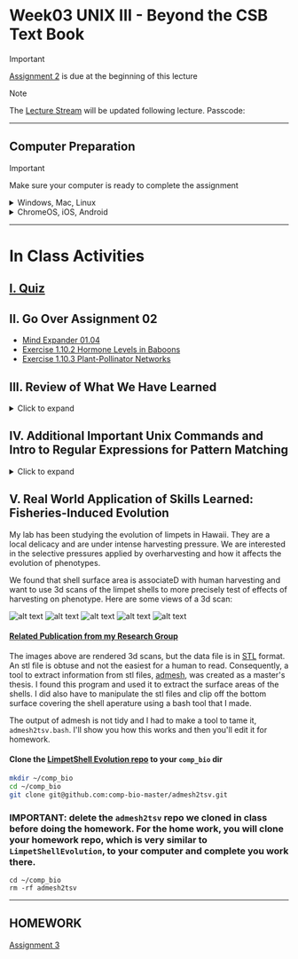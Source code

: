 # Week03 UNIX III - Beyond the CSB Text Book


> [!IMPORTANT]
> [Assignment 2](../assignments/assignment_2.md) is due at the beginning of this lecture

> [!NOTE]
> The [Lecture Stream]() will be updated following lecture.
> Passcode:  



---


## Computer Preparation

> [!IMPORTANT]
> Make sure your computer is ready to complete the assignment

<details><summary>Windows, Mac, Linux</summary>
<p>

- [ ] Step 0. Open Terminal

  > Search for the terminal app and open it.  For Windows, make sure you are using Ubuntu.

  > You should have already prepared your computer during Lecture 0.  If you did not then:  

  > * Complete the tasks listed in the [How to Set Up Your Computer for Computational Biology](https://github.com/tamucc-comp-bio/how_to/blob/main/howto_setup_computer.md), up to, but not including R and RStudio.
  >    * If you are having difficulty installing ubuntu, use Launch if your account is activated.

- [ ] Step 1. Update Your apps

  > It's always a good idea to keep your apps in your terminal up to date. 
  
  > For Ubuntu (Linux), enter the following commands to load the newest versions of your apps

  ```bash
  sudo apt update
  sudo apt upgrade
  ```

  > For Mac (Homebrew), enter the following commands to load the newest versions of your apps

  ```bash
  brew update
  brew upgrade
  ```

- [ ] Step 2. Confirm you have cloned the CSB (Computing Skills For Biologists) Repo into your home dir

    > In your terminal, enter the following commands:

    ```bash
    # make sure you're in your home dir
    cd ~
    
    # list the directories and files in the CSB dir to confirm it's in your home dir
    ls CSB
    ```

    > You should see the following output because we cloned the CSB Repo to your home dir in [Lecture 0](https://github.com/tamucc-comp-bio/classroom_repo_2024/blob/master/lectures/lecture00.md).  

    ```bash
    LICENSE  README.md  data_wrangling  git  good_code  latex  python  r  regex  scientific  sql  unix
    ```

    > If you see the output above, you're done! Goto the next section.

- [ ] Step 3. If you didn't have the CSB Repo, clone it now

  > If you **do not** see the output above, then clone the CSB repo by entering the following commands:

    ```bash
        git clone https://github.com/CSB-book/CSB.git
    ``` 

  > You should see the following output:

    ```bash
    Cloning into 'CSB'...
    remote: Enumerating objects: 1005, done.
    remote: Total 1005 (delta 0), reused 0 (delta 0), pack-reused 1005 (from 1)
    Receiving objects: 100% (1005/1005), 26.68 MiB | 7.74 MiB/s, done.
    Resolving deltas: 100% (389/389), done.
    ```

  > Goto Step 2 above.

<hr style="height: 0.1px; border: none; background-color: black;">

</p>
</details>

<details><summary>ChromeOS, iOS, Android</summary>
<p>

 - [ ] Step 0. [Log Into Launch HPC](https://portal-launch.hprc.tamu.edu/)

    > Use the following [link](https://portal-launch.hprc.tamu.edu/) to log in 

    > You should have already created your account during Lecture 0.  If you did not then:  
    > * Complete the tasks listed in the [Accessing Launch Instructions](https://hprc.tamu.edu/kb/User-Guides/Launch/Access/#no-ssh-login)

 - [ ] Step 1. Open Terminal

    > Select `launch Shell Access`

 - [ ] Step 2. Confirm you have cloned the CSB (Computing Skills For Biologists) Repo into your home dir

  > In your terminal, enter the following commands:

    ```bash
    # make sure you're in your home dir
    cd ~

    # list the directories and files in the CSB dir to confirm it's in your home dir
    ls CSB
    ```

  > You should see the following output because we cloned the CSB Repo to your home dir in [Lecture 0](https://github.com/tamucc-comp-bio/classroom_repo_2024/blob/master/lectures/lecture00.md).  

    ```bash
    LICENSE  README.md  data_wrangling  git  good_code  latex  python  r  regex  scientific  sql  unix
    ```

  > If you see the output above, you're done! Goto the next section.

- [ ] Step 3. If you didn't have the CSB Repo, clone it now

  > If you **do not** see the output above, then clone the CSB repo by entering the following commands:

    ```bash
        git clone https://github.com/CSB-book/CSB.git
    ``` 

  > You should see the following output:

    ```bash
    Cloning into 'CSB'...
    remote: Enumerating objects: 1005, done.
    remote: Total 1005 (delta 0), reused 0 (delta 0), pack-reused 1005 (from 1)
    Receiving objects: 100% (1005/1005), 26.68 MiB | 7.74 MiB/s, done.
    Resolving deltas: 100% (389/389), done.
    ```

  > Goto Step 2 above.

 </p>
</details>


---


# In Class Activities

## [I. Quiz](https://forms.office.com/Pages/ResponsePage.aspx?id=8frLNKZngUepylFOslULZlFZdbyVx8RLiPt1GobhHnlUNEpSWTVNREU0N1IxUDNLU0tPMVYyUkpSRC4u)

## II. Go Over Assignment 02

* [Mind Expander 01.04](https://forms.office.com/r/uvi6cGMSMJ)
* [Exercise 1.10.2 Hormone Levels in Baboons](https://forms.office.com/Pages/ResponsePage.aspx?id=8frLNKZngUepylFOslULZlFZdbyVx8RLiPt1GobhHnlUQldJQTVHMTlYMFVYTkhZSDBZR1A0Q1E2Ny4u)
* [Exercise 1.10.3 Plant-Pollinator Networks](https://forms.office.com/Pages/ResponsePage.aspx?id=8frLNKZngUepylFOslULZlFZdbyVx8RLiPt1GobhHnlUMlpVSUQ0U1hTSFZERDE1WUdZWjRYUlhaWi4u)

## III. Review of What We Have Learned
<details><summary>Click to expand</summary>
<p>

1. There are several commands for navigating and manipulating a computer file directory.  I made a [linux cheat sheet](../resources/CheatSheetLinux_2022-09-02.pdf) for students learning to use linux that you can print out on a single double sided sheet of paper and use as a desk reference. 
	  * `cd`    change directories
	  * `pwd`   where am I?
	  * `ls`    show contents of `pwd`
	  * `cp`    copy files and directories from one location to another, could also rename copied file
	  * `mv`    move files and directories from one location to another, rename file or directories
	  * `rm`    delete file or dir, be careful, there is no undo
	  * `mkdir` make new directory, will not overwrite existing dir
	  * `less`  view a file without opening all of it, good for large files
	  * `nano`  word processor, edit text files
	  * `chmod` change file and dir permissions

2. Each command has *options* and accepts *arguments* to modify functionality and which can be viewed in the manual
	  * `man`   show manual for command
	  * `_command_ -h` if man does not work, this could show manual for command
	  * command` --help` another way to display manual
	  * command   another way to display manual
	  * use web browser to search on *bash command man*
	  * example of argument: `ls data` will return the file and contents of directory in pwd that are named *data* if they exist
	  * example of option:  `ls -ltrh` will return all files in `pwd` with details, in reverse chronological order with human-readable file sizes

3. Locations of files and dirs can be specified using absolute or relative *paths* and these *paths* are used by the majority of commands because most commands manipulate files and dirs

	  * `/`     root dir, top dir in directory tree
	  * `~`     home dir
	  * `-`     last directory your were in before the `pwd`
	  * `../`   parent directory, one directory up the tree from `pwd`
	  * `../../` 2 directories up the tree from `pwd`
	  * `./`    present working directory

4. Wildcards can be used to specify several files with one word or path

	* `*` can be any character
	* example: `ls *.txt` will list all files ending in `.txt` 

5. There are several commands we have learned that are important for manipulating biological data.

	* `echo`  prints text or converts text and the contents of variables into a text stream
	* `head`  returns only first few lines of a file, or remove last lines (rows)
	* `tail`  returns only last few lines of a file, or remove first lines (rows)
	  * `cut`   returns specified columns
	  * `cat`   combines files together by line (row)
	  * `uniq`  removes duplicates
	  * `sort`  changes the order of rows by column
	  * `grep`  returns lines (rows) that match a pattern
	  * `tr`    replaces one character with another, usually column delimiters (aka field separators)
	  * `wc`    count words, characters, lines, etc

6. Unix commands are designed to pipe `|` and redirect `>` text streams to construct pipelines that link commands and create new files
	  * `|`     takes standard output (*stdout*) from one command and pipes it to another command as *stdin*
	  * `>`     redirects *stdout* into a file of your naming, will overwrite existing file
	  * `>>`    redirects *stdout* into a file of your naming, will append existing file

7. The escape character `\ ` changes the meaning of the character that follows, including end of lines
	  * at the end of a line, it means do not end line and continue on next line
	  * `\t`   is a tab, but not all commands recognize this
	  * `\n`   is a line feed (*LF*), the unix end of line character (usually invisible)
	  * `\r`   is a carriage return (*CR*), in windows every line concludes with CRLF, and causes compatibility issues with unix/linux/mac 
	  * there are MANY more uses of `\ `

8. We can assign values to variables
	  ```bash
	  VARIABLE=1375
	  ```

9. We have learned how to use unix commands within a line of code to return a value with `$()` 

	  ```bash
	  VARIABLE=$(echo 1375)
	  cat <(ls *)
	  FILES=$(ls *)
	  ```

10. Repetative tasks can be automated using `for` loops

	  ```bash
	  for i in $VARIABLE; do
		echo $i
	  done
	  ```

11. Many lines of commands can be stored in file (script) and executed sequentially

	  ```
	  bash script.sh
	  ```

	  Each "pipe line" is like a sentence in English.  It can stand on its own.  It tells the computer to do something and output the result.  The script will be composed of several pipelines.
	  

12. Values can be passed into a script by listing them as argumnents which are stored sequentially into variables: `$1`, `$2`, `$3`, etc
	```
	# run script with the argument "../data.txt" 
	bash script.sh ../data.txt
	```
	
	The argument `../data.txt` is represented by `$1` inside script
	
	```
	#!/bin/bash
	
	InFilePath=$1
	
	cat $inFilePath
	```

---

</p>
</details>


## IV. Additional Important Unix Commands and Intro to Regular Expressions for Pattern Matching

<details><summary>Click to expand</summary>
<p>

Let us all move to our `~/CSB/unix/sandbox` and copy the Marra and Dalziel data to the `sandbox` if it is not already there.
  ```bash
  $ cd ~/CSB/unix/sandbox
  $ cp ../data/Marra2014_data.fasta .
  $ cp ../../python/data/Dalziel2016_data.csv .
  $ less -S Marra2014_data.fasta
  
  >contig00001  length=527  numreads=2  gene=isogroup00001  status=it_thresh
  ATCCTAGCTACTCTGGAGACTGAGGATTGAAGTTCAAAGTCAGCTCAAGCAAGAGATTTG
  TTTACAATTAACCCACAAAAGGCTGTTACTGAAGGTGTGGCTTAAGTGTCAGAGCAACAG
  CTATGAGTGGAGGAATTTTCTATTACAATATAATTTCATCTCTGGTAAATTGACCAATTA
  ACTGGAACTTTTTCCAACTGAAATAAATGGTAAACTTTTTATCCACCATTCTGCCATCTG
  ACTCACAAAGACCCATGGGAATGGGTGATGAAATCCAACATGCTTCTTTGTAGCAAAAAT
  AAATAAAATCCCCAGAAGGGTGAGGTAAATGGAAAACTCCAAACTCGCCCCTCAGGTGGG
  TGTAATTTACCCAAGTCTGAGAGGAGGCAGAGTTTTTCCCAATGGACTTTGGTTAAGTGA
  GATATGCTGGTCTGTAGAAGGAGGGAGTTCTAGGAAAACAGACACTTAAGTAGGGCCGAA
  CTAAAAATTGTATCAGTCAGATCTTCATGTGAAGTCCTGTGTGCCCA
  
  # use q to exit less
  ```

This is an interleaved FASTA file.  Interleaved means that a single squence is spread across multiple lines, it make data manipulation difficult and there are tools to convert between an interleaved and non-interleaved format (but that is too specific right now).

---

### [`paste`](https://ss64.com/bash/paste.html) is used for combining files and text objects by *columns* or converting a file with one column into a file with several columns
  
  Paste is very convenient for converting non-tidy data into tidy data.  An example is `Marra2014_data.fasta`.  There is only 1 column and each row contains different types of information about different observational units.  Because there are the same number of lines for each of the first two observational units, the file can be converted to a tidy format which is easier to modify.  
  

  
  ```bash
  # we can use the paste command to take a single column of data and make it multi column
  $ head -n 20 Marra2014_data.fasta | paste - - - - - - - - - - | less -S

  >contig00001  length=527  numreads=2  gene=isogroup00001  status=it_thresh      ATCCTAGCTACTCTGGAGACTGAGGATTGAAGTTCAAAGTCAGCTCAAGCAAGAGATTTG    TTTACAATTAACCCACAAAAGGCTGTTAC
  >contig00002  length=551  numreads=8  gene=isogroup00001  status=it_thresh      GAACCATCCTGCGCGGGAAAGATCTAGAAGCTGGCACGTCAAACTGCTGCCGAGTAACGA    CTGTGAAAATACAGAGCAGAACGTACAGG
  ```
  
  ```bash
  # we can also use paste to join files by column, instead of by row (cat)
  # while you would not want to combine these two files, you can:
  $ paste Dalziel2016_data.csv Marra2014_data.fasta | less -S
  ```
  
  ```bash
  biweek,year,loc,cases,pop       >contig00001  length=527  numreads=2  gene=isogroup00001  status=it_thresh
  1,1906,BALTIMORE,NA,526822.1365 ATCCTAGCTACTCTGGAGACTGAGGATTGAAGTTCAAAGTCAGCTCAAGCAAGAGATTTG
  2,1906,BALTIMORE,NA,526995.246  TTTACAATTAACCCACAAAAGGCTGTTACTGAAGGTGTGGCTTAAGTGTCAGAGCAACAG
  3,1906,BALTIMORE,NA,527170.1981 CTATGAGTGGAGGAATTTTCTATTACAATATAATTTCATCTCTGGTAAATTGACCAATTA
  4,1906,BALTIMORE,NA,527347.0136 ACTGGAACTTTTTCCAACTGAAATAAATGGTAAACTTTTTATCCACCATTCTGCCATCTG
  5,1906,BALTIMORE,NA,527525.7134 ACTCACAAAGACCCATGGGAATGGGTGATGAAATCCAACATGCTTCTTTGTAGCAAAAAT
  6,1906,BALTIMORE,NA,527706.3183 AAATAAAATCCCCAGAAGGGTGAGGTAAATGGAAAACTCCAAACTCGCCCCTCAGGTGGG
  7,1906,BALTIMORE,NA,527888.849  TGTAATTTACCCAAGTCTGAGAGGAGGCAGAGTTTTTCCCAATGGACTTTGGTTAAGTGA
  8,1906,BALTIMORE,NA,528073.3264 GATATGCTGGTCTGTAGAAGGAGGGAGTTCTAGGAAAACAGACACTTAAGTAGGGCCGAA
  9,1906,BALTIMORE,NA,528259.7712 CTAAAAATTGTATCAGTCAGATCTTCATGTGAAGTCCTGTGTGCCCA
  ```
  
  It is very common to use subshells to pass text streams to `paste` (and `cat`).  When doing this, we use the following syntax `<()`
  
  ```
  paste <(echo Testing) <(echo 1) <(echo 2) <(echo 3)
  
  cat <(echo Testing) <(echo 1) <(echo 2) <(echo 3)
  ```
  


---

## [`sed`](https://ss64.com/bash/sed.html) can be used to find a pattern and replace it with text or a specified pattern

`sed` is a very versatile tool and we will only scratch the surface of what it can do, but 99.9% of the time, you will use it to find and replace text.

### `sed 's/FindThisRegExPattern/ReplaceWithThis/g'`

* the `s` triggers the *search* functionality of `sed`, its essentially an option

* The `/` divides the statement into its component arguments

* The `g` is optional and means *global*.  If present, all pattern matches will be replaced.  If there is no `g`, then only the first match on each line is replaced. See below to observe what happens without the `g`

  ```bash
  # find the first T on each line and replace with @
  $ sed 's/T/@/' Marra2014_data.fasta | head
  >contig00001  length=527  numreads=2  gene=isogroup00001  status=it_thresh
  A@CCTAGCTACTCTGGAGACTGAGGATTGAAGTTCAAAGTCAGCTCAAGCAAGAGATTTG
  @TTACAATTAACCCACAAAAGGCTGTTACTGAAGGTGTGGCTTAAGTGTCAGAGCAACAG
  C@ATGAGTGGAGGAATTTTCTATTACAATATAATTTCATCTCTGGTAAATTGACCAATTA
  AC@GGAACTTTTTCCAACTGAAATAAATGGTAAACTTTTTATCCACCATTCTGCCATCTG
  AC@CACAAAGACCCATGGGAATGGGTGATGAAATCCAACATGCTTCTTTGTAGCAAAAAT
  AAA@AAAATCCCCAGAAGGGTGAGGTAAATGGAAAACTCCAAACTCGCCCCTCAGGTGGG
  @GTAATTTACCCAAGTCTGAGAGGAGGCAGAGTTTTTCCCAATGGACTTTGGTTAAGTGA
  GA@ATGCTGGTCTGTAGAAGGAGGGAGTTCTAGGAAAACAGACACTTAAGTAGGGCCGAA
  C@AAAAATTGTATCAGTCAGATCTTCATGTGAAGTCCTGTGTGCCCA
  
  # find the all T and replace with @
  $ sed 's/T/@/g' Marra2014_data.fasta | head
  >contig00001  length=527  numreads=2  gene=isogroup00001  status=it_thresh
  A@CC@AGC@AC@C@GGAGAC@GAGGA@@GAAG@@CAAAG@CAGC@CAAGCAAGAGA@@@G
  @@@ACAA@@AACCCACAAAAGGC@G@@AC@GAAGG@G@GGC@@AAG@G@CAGAGCAACAG
  C@A@GAG@GGAGGAA@@@@C@A@@ACAA@A@AA@@@CA@C@C@GG@AAA@@GACCAA@@A
  AC@GGAAC@@@@@CCAAC@GAAA@AAA@GG@AAAC@@@@@A@CCACCA@@C@GCCA@C@G
  AC@CACAAAGACCCA@GGGAA@GGG@GA@GAAA@CCAACA@GC@@C@@@G@AGCAAAAA@
  AAA@AAAA@CCCCAGAAGGG@GAGG@AAA@GGAAAAC@CCAAAC@CGCCCC@CAGG@GGG
  @G@AA@@@ACCCAAG@C@GAGAGGAGGCAGAG@@@@@CCCAA@GGAC@@@GG@@AAG@GA
  GA@A@GC@GG@C@G@AGAAGGAGGGAG@@C@AGGAAAACAGACAC@@AAG@AGGGCCGAA
  C@AAAAA@@G@A@CAG@CAGA@C@@CA@G@GAAG@CC@G@G@GCCCA
  ```

---

## Regular Expressions (regex) are sequences of characters that define search patterns.  

There are different regex languages (POSIX, PERL, etc) that have slight differences in the meanings of different characters.  Regex is critical for `grep`, `sed`, and other commands associated with pattern matching and we will learn more regex later in the course.

### `^`     Beginning of line

### `$`     End of line

### `[]`    Any of of the characters inside the square brackets are a match for a single character

### `.`     Any character

### `*`     Any number of repeats of the previous character, including zero  (meaning the absence of the previous character)

### `\ `     Escape character 
  
  ```bash
  # return contig names for either isogroup00001 or isogroup00002 in Marra data
  $ grep 'isogroup0000[12]' Marra2014_data.fasta 
  >contig00001  length=527  numreads=2  gene=isogroup00001  status=it_thresh
  >contig00002  length=551  numreads=8  gene=isogroup00001  status=it_thresh
  >contig00003  length=541  numreads=2  gene=isogroup00001  status=it_thresh
  >contig00004  length=291  numreads=3  gene=isogroup00001  status=it_thresh
  >contig00005  length=580  numreads=12  gene=isogroup00001  status=it_thresh
  >contig00006  length=3288  numreads=35  gene=isogroup00001  status=it_thresh
  >contig00008  length=1119  numreads=10  gene=isogroup00001  status=it_thresh
  >contig00010  length=202  numreads=4  gene=isogroup00001  status=it_thresh
  >contig00011  length=5563  numreads=61  gene=isogroup00001  status=it_thresh
  ```

  ```bash
  # return lines that begin with A
  $ grep '^A' Marra2014_data.fasta 
  ATCCTAGCTACTCTGGAGACTGAGGATTGAAGTTCAAAGTCAGCTCAAGCAAGAGATTTG
  ACTGGAACTTTTTCCAACTGAAATAAATGGTAAACTTTTTATCCACCATTCTGCCATCTG
  ACTCACAAAGACCCATGGGAATGGGTGATGAAATCCAACATGCTTCTTTGTAGCAAAAAT
  AAATAAAATCCCCAGAAGGGTGAGGTAAATGGAAAACTCCAAACTCGCCCCTCAGGTGGG
  AGGCGCTCCGTGGTAAAGTACGATCATCACCAATCTACCTATAAGAGAAACAGACTGGCT
  AGGTTCCCCGGGGTGCCCGGCCCCACCACGTATGTGCACTCCGACTTCTCTGCAAACTTC
  ```

---


## Basic addition and subtraction

We need to tell `bash` that we are asking for arithmetic by wrapping the equation with `$(())`.  No spaces should be used.

  ```bash
  # addition
  X=$((1+1))
  echo $X
  
  # subtraction
  Y=$((10-5))
  echo $Y
  
  echo $((1+11-2))
  
  ```

---

## Decision logic with if-then-else statements

We can program a computer to make decisions.  

* If something is true, then do "this", otherwise do "that".  

* If X is true, then do Y; else if Z is true, then do W; else if A is true, then do B

If-then statements have a standard multiline architecture with a distinct beginning (`if`) and end (`fi`) and internal spacing matters. There are no optional internal spaces, they are required where you see them

In a script, it is a good practice to indent the code between `if`, `else`, and `fi`

```bash
if [ 1 == 2 ]; then                # if 1 equals 2 then
  echo 1 does equal 2               # print "1 does equal 2" to screen
else                               # if 1 does not equal 2 then
  echo 1 does not equal 2          # print "1 does not equal 2" to screen
fi                                 # end of if statement
```
  
In the if-then statement, the square brackets denote the condition to test.  Note that two equals signs are neccessary.  Also note below that we quotified the variables `$A` and `$B`.  I recommend that you consult a web resource when constructing if then statements in bash because the syntax can be tricky and I am not showing everything that is possible here.
  
```bash
A="orangutang"
B=100
if [ "$A" != "$B" ]; then
  echo $A does not equal $B
else
  echo $A does equal $B 
fi  
```

---


## A function allows you to define a new customized command composed of several existing commands

A function is a command that you can define and use in the terminal environment or a script. You should make a function when you find yourself repeatedly using the same code over and over. 

Let us build upon the if-then-else logic in the last section to create a function that decides whether the two arguments passed to it are equal.

* The name of the function is `DECIDER`

* The `()` are there because other languages have the same structure, but they do not do anything

* you *_cannot_* define default input variable values in the parentheses `()`, like you would in `R`

* The code passed to the function is wrapped in curly brackets `{}`

* everything else is just `bash` code

Note that a function treats "arguments" just like a script.  The first argument becomes `$1`, the second `$2`, etc. It is good practice to convert the variables containing arguments into variables with more meaningful names in the first lines of the function. 

Also note the indenting to make code readable and signify hierarchy

```bash
DECIDER(){
A=$1
B=$2
if [ "$A" != "$B" ]; then
  echo $A does not equal $B
else
  echo $A does equal $B 
fi 
}
  ```

After you enter the function, nothing will happen, but it has been stored into memory and can now be used.

```bash
DECIDER 1 2
  ```

---

</p>
</details>


## V. Real World Application of Skills Learned: Fisheries-Induced Evolution

My lab has been studying the evolution of limpets in Hawaii.  They are a local delicacy and are under intense harvesting pressure.  We are interested in the selective pressures applied by overharvesting and how it affects the evolution of phenotypes.  

We found that shell surface area is associateD with human harvesting and want to use 3d scans of the limpet shells to more precisely test of effects of harvesting on phenotype. Here are some views of a 3d scan:

![alt text](Week03_files/3Dscan_limpetShell.PNG) ![alt text](Week03_files/3Dscan_limpetShell_left.PNG) ![alt text](Week03_files/3Dscan_limpetShell_right.PNG) ![alt text](Week03_files/3Dscan_limpetShell_top.PNG) ![alt text](Week03_files/3Dscan_limpetShell_bottom.PNG)

#### [Related Publication from my Research Group](https://onlinelibrary.wiley.com/doi/abs/10.1111/jbi.13845?af=R)

The images above are rendered 3d scans, but the data file is in [STL](https://en.wikipedia.org/wiki/STL_%28file_format%29) format.  An stl file is obtuse and not the easiest for a human to read.  Consequently, a tool to extract information from stl files, [admesh](https://admesh.readthedocs.io/en/latest/#), was created as a master's thesis.  I found this program and used it to extract the surface areas of the shells.  I did also have to manipulate the stl files and clip off the bottom surface covering the shell aperature using a bash tool that I made.  

The output of admesh is not tidy and I had to make a tool to tame it, `admesh2tsv.bash`. I'll show you how this works and then you'll edit it for homework.

#### Clone the [LimpetShell Evolution repo](https://github.com/tamucc-comp-bio/LimpetShellEvolution) to your `comp_bio` dir
```bash
mkdir ~/comp_bio  
cd ~/comp_bio
git clone git@github.com:comp-bio-master/admesh2tsv.git
```

### IMPORTANT: delete the `admesh2tsv` repo we cloned in class before doing the homework. For the home work, you will clone your homework repo, which is very similar to `LimpetShellEvolution`, to your computer and complete you work there.

```
cd ~/comp_bio
rm -rf admesh2tsv
```

---


## HOMEWORK
[Assignment 3](../assignments/assignment_3.md)

